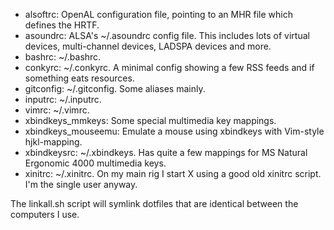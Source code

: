 * alsoftrc: OpenAL configuration file, pointing to an MHR file which defines the HRTF.
* asoundrc: ALSA's ~/.asoundrc config file. This includes lots of virtual devices, multi-channel devices, LADSPA devices and more.
* bashrc: ~/.bashrc.
* conkyrc: ~/.conkyrc. A minimal config showing a few RSS feeds and if something eats resources.
* gitconfig: ~/.gitconfig. Some aliases mainly.
* inputrc: ~/.inputrc.
* vimrc: ~/.vimrc.
* xbindkeys_mmkeys: Some special multimedia key mappings.
* xbindkeys_mouseemu: Emulate a mouse using xbindkeys with Vim-style hjkl-mapping.
* xbindkeysrc: ~/.xbindkeys. Has quite a few mappings for MS Natural Ergonomic 4000 multimedia keys.
* xinitrc: ~/.xinitrc. On my main rig I start X using a good old xinitrc script. I'm the single user anyway.

The linkall.sh script will symlink dotfiles that are identical between the computers I use.
